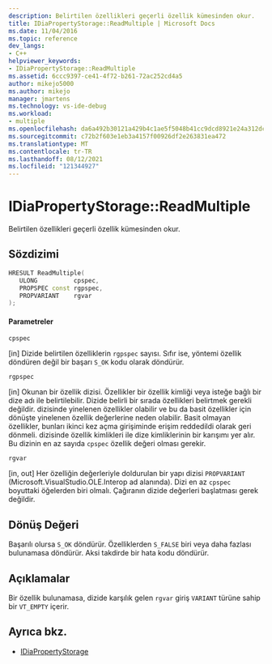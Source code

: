 ```yaml
---
description: Belirtilen özellikleri geçerli özellik kümesinden okur.
title: IDiaPropertyStorage::ReadMultiple | Microsoft Docs
ms.date: 11/04/2016
ms.topic: reference
dev_langs:
- C++
helpviewer_keywords:
- IDiaPropertyStorage::ReadMultiple
ms.assetid: 6ccc9397-ce41-4f72-b261-72ac252cd4a5
author: mikejo5000
ms.author: mikejo
manager: jmartens
ms.technology: vs-ide-debug
ms.workload:
- multiple
ms.openlocfilehash: da6a492b30121a429b4c1ae5f5048b41cc9dcd8921e24a312dcc056371c8d211
ms.sourcegitcommit: c72b2f603e1eb3a4157f00926df2e263831ea472
ms.translationtype: MT
ms.contentlocale: tr-TR
ms.lasthandoff: 08/12/2021
ms.locfileid: "121344927"
---
```

# <a name="idiapropertystoragereadmultiple"></a>IDiaPropertyStorage::ReadMultiple
Belirtilen özellikleri geçerli özellik kümesinden okur.

## <a name="syntax"></a>Sözdizimi

```C++
HRESULT ReadMultiple( 
   ULONG          cpspec,
   PROPSPEC const rgpspec,
   PROPVARIANT    rgvar
);
```

#### <a name="parameters"></a>Parametreler
 `cpspec`

[in] Dizide belirtilen özelliklerin `rgpspec` sayısı. Sıfır ise, yöntemi özellik döndüren değil bir başarı `S_OK` kodu olarak döndürür.

 `rgpspec`

[in] Okunan bir özellik dizisi. Özellikler bir özellik kimliği veya isteğe bağlı bir dize adı ile belirtilebilir. Dizide belirli bir sırada özellikleri belirtmek gerekli değildir. dizisinde yinelenen özellikler olabilir ve bu da basit özellikler için dönüşte yinelenen özellik değerlerine neden olabilir. Basit olmayan özellikler, bunları ikinci kez açma girişiminde erişim reddedildi olarak geri dönmeli. dizisinde özellik kimlikleri ile dize kimliklerinin bir karışımı yer alır. Bu dizinin en az sayıda `cpspec` özellik değeri olması gerekir.

 `rgvar`

[in, out] Her özelliğin değerleriyle doldurulan bir yapı dizisi `PROPVARIANT` (Microsoft.VisualStudio.OLE.Interop ad alanında). Dizi en az `cpspec` boyuttaki öğelerden biri olmalı. Çağıranın dizide değerleri başlatması gerek değildir.

## <a name="return-value"></a>Dönüş Değeri
 Başarılı olursa `S_OK` döndürür. Özelliklerden `S_FALSE` biri veya daha fazlası bulunamasa döndürür. Aksi takdirde bir hata kodu döndürür.

## <a name="remarks"></a>Açıklamalar
 Bir özellik bulunamasa, dizide karşılık gelen `rgvar` giriş `VARIANT` türüne sahip bir `VT_EMPTY` içerir.

## <a name="see-also"></a>Ayrıca bkz.
- [IDiaPropertyStorage](../../debugger/debug-interface-access/idiapropertystorage.md)
